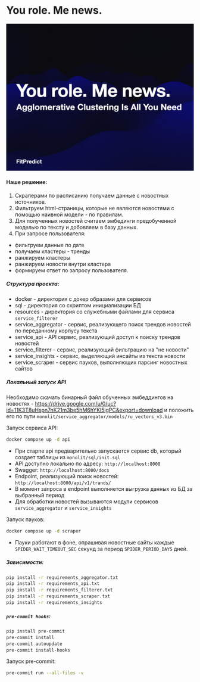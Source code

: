 # You role. Me news.

![alt text](logo.jpg "Logo")


#### Наше решение: 
1. Скраперами по расписанию получаем данные с новостных источников.
2. Фильтруем html-страницы, которые не являются новостями с помощью наивной модели - по правилам.
3. Для полученных новостей считаем эмбединги предобученной моделью по тексту и добовляем в базу данных.
4. При запросе пользователя:
  * фильтруем данные по дате
  * получаем кластеры - тренды
  * ранжируем кластеры
  * ранжируем новости внутри кластера
  * формируем ответ по запросу пользователя.


##### Структура проекта:


- docker - директория с докер образами для сервисов
- sql - директория со скриптом инициализации БД
- resources - директория со служебными файлами для сервиса `service_filterer`
- service_aggregator - сервис, реализующего поиск трендов новостей по переданному корпусу текста
- service_api - API сервис, реализующий доступ к поиску трендов новостей
- service_filterer - сервис, реализующий фильтрацию на "не новости"
- service_insights - сервис, выделяющий инсайты из текста новости
- service_scraper - сервис пауков, выполняющих парсинг новостных сайтов


##### Локальный запуск API


Необходимо скачать бинарный файл обученных эмбеддингов на новостях - https://drive.google.com/u/0/uc?id=11K3T8uHspn7nK21m3be5hM6hYKl5igPC&export=download и положить его по пути `monolit/service_aggregator/models/ru_vectors_v3.bin`

Запуск сервиса API:

```bash
docker compose up -d api
```

- При старnе api предварительно запускается сервис db, который создает таблицы из `monolit/sql/init.sql`
- API доступно локально по адресу: `http://localhost:8000`
- Swagger: `http://localhost:8000/docs`
- Endpoint, реализующий поиск новостей: `http://localhost:8000/api/v1/trands/`
- В момент запроса в endpoint выполняется выгрузка данных из БД за выбранный период
- Для обработки новостей вызываются модули сервисов `service_aggregator` и `service_insights`


Запуск пауков:
```bash
docker compose up -d scraper
```

- Пауки работают в фоне, опрашивая новостные сайты каждые `SPIDER_WAIT_TIMEOUT_SEC` секунд за период `SPIDER_PERIOD_DAYS` дней.

##### Зависимости:
```bash
pip install -r requirements_aggregator.txt
pip install -r requirements_api.txt
pip install -r requirements_filterer.txt
pip install -r requirements_scraper.txt
pip install -r requirements_insights
```

##### `pre-commit hooks`:
```bash
pip install pre-commit
pre-commit install
pre-commit autoupdate
pre-commit install-hooks
```

Запуск pre-commit:

```bash
pre-commit run --all-files -v
```
